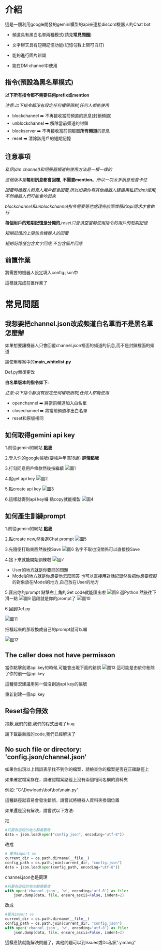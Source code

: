 # 介紹
這是一個利用google開發的gemini模型的api來連接discord機器人的Chat bot

* 頻道具有黑白名單兩種模式(請見**常見問題**)

* 文字聊天具有短期記憶功能(記憶句數上限可自訂)

* 能夠進行圖片辨識

* 能在DM channel中使用

## 指令(預設為黑名單模式)
**以下所有指令都不需要任何prefix或mention**

*注意:以下指令都沒有設定任何權限限制,任何人都能使用*

* blockchannel ➡️ 不再接收當前頻道的訊息(封鎖頻道)
* unblockchannel ➡️ 解除當前頻道的封鎖
* blockserver ➡️ 不再接收當前伺服器**所有頻道**的訊息
* reset ➡️ 清除該用戶的短期記憶
## 注意事項
*私訊(dm channel)和伺服器頻道的使用方法是一模一樣的*

*這個版本是***每則訊息都會回覆**, **不需要mention**。*所以一次太多訊息他會卡住*

*回覆時機器人和真人用戶都會回覆,所以如果你有其他機器人建議用私訊(dm)使用,不然機器人們可能會吵起來*

*blockchannel和unblockchannel指令需要等他處理完前面堆積的api請求才會執行*

**每個用戶的短期記憶是分開的**,*reset只會清空當前使用指令的用戶的短期記憶*

*短期記憶的上限包含機器人的回覆*

*短期記憶僅包含文字回應,不包含圖片回應*
## 前置作業
將需要的機器人設定填入config.json中

這樣就完成前置作業了
# 常見問題
## 我想要把channel.json改成頻道白名單而不是黑名單怎麼辦
如果想要讓機器人只會回覆channel.json裡面的頻道的訊息,而不是封鎖裡面的頻道

請使用專案中的**main_whitelist.py**

Def.py無須更改

**白名單版本的指令如下:**

*注意:以下指令都沒有設定任何權限限制,任何人都能使用*
* openchannel ➡️ 將當前頻道加入白名單
* closechannel ➡️ 將當前頻道移出白名單
* reset和原版相同




## 如何取得gemini api key
1.前往gemini的網站 [**點我**](<https://makersuite.google.com/>)

2.登入你的google帳號(要帳戶年滿18歲) [**詳情點我**](<https://ai.google.dev/available_regions?hl=zh-tw>)

3.打勾同意用戶條款然後按繼續
![圖1](https://media.discordapp.net/attachments/1128696283276783688/1194674355217641512/image.png?ex=65b13632&is=659ec132&hm=4a068bf88e4cac46219dfbc4c80596a784c0e9f2a1bae6f58f09f836dd5f43b2&=&format=webp&quality=lossless&width=1081&height=570)

4.點get api key
![圖2](https://media.discordapp.net/attachments/1128696283276783688/1194675382012624986/image.png?ex=65b13727&is=659ec227&hm=e5a35f34c4dc5b2f558222977076d3d075539895c02219db7f53d77c4d1ac816&=&format=webp&quality=lossless&width=1081&height=562)

5.點create api key
![圖3](https://media.discordapp.net/attachments/1128696283276783688/1194675688846930070/image.png?ex=65b13770&is=659ec270&hm=bba87747b250fa3a6c5774807866428af5721e3fc63f65ceea485a80b24a457b&=&format=webp&quality=lossless&width=1081&height=571)

6.這樣就得到api key囉 點copy就能複製
![圖4](https://media.discordapp.net/attachments/1128696283276783688/1194676224111431831/image.png?ex=65b137ef&is=659ec2ef&hm=8cc21d0ecdf0d428d8d15d052e8494c1597808ecda401848db788ed4c1ba461a&=&format=webp&quality=lossless&width=1081&height=570)


## 如何產生訓練prompt
1.前往gemini的網站 [**點我**](<https://makersuite.google.com/>)

2.點create new,然後選Chat prompt
![圖5](https://media.discordapp.net/attachments/1141922914178977946/1194679445739552818/image.png?ex=65b13aef&is=659ec5ef&hm=04155b8a51654cd61d85d3bcef075bfb3766c64a0d9d1ba61ad9226adb73f765&=&format=webp&quality=lossless&width=1081&height=505)

3.先隨便打點東西然後按Save
![圖6](https://media.discordapp.net/attachments/1141922914178977946/1194679702577758300/image.png?ex=65b13b2d&is=659ec62d&hm=3ed1ae144bdc72472eed173b5d9452f28b640a93f86f3dbdf562bd59e4f0049d&=&format=webp&quality=lossless&width=1081&height=507)
名字不取也沒關係可以直接按Save

4.接下來就能開始訓練啦
![圖7](https://media.discordapp.net/attachments/1141922914178977946/1194680165784096858/image.png?ex=65b13b9b&is=659ec69b&hm=c00c283623122dcae087f1439166c9a24fc54e5ada7e489a6114295c679db89d&=&format=webp&quality=lossless&width=1081&height=507)

* User的地方就是你要問的問題
* Model的地方就是你想要他怎麼回答
也可以直接用對話紀錄然後把你想要模擬的對象放在Model的地方,自己放在User的地方

5.匯出你的prompt
點擊右上角的Get code就能匯出啦
![圖8](https://media.discordapp.net/attachments/1141922914178977946/1194680597700935871/image.png?ex=65b13c02&is=659ec702&hm=e64e5f6a8ac662ec198b5c3c527b884113cee0bf7b8b58d7a8e4242ef133ab00&=&format=webp&quality=lossless&width=1081&height=507)
選Python 然後往下滑一點
![圖9](https://media.discordapp.net/attachments/1141922914178977946/1194680841733935204/image.png?ex=65b13c3c&is=659ec73c&hm=afe977493e77b2c8ada07a176fb9d08e1357251e83eaa99985281b546ff05d68&=&format=webp&quality=lossless&width=1058&height=662)
這段就是你的prompt了
![圖10](https://media.discordapp.net/attachments/1141922914178977946/1194681056675246212/image.png?ex=65b13c70&is=659ec770&hm=2c1790bc3ffd202fc163006dd9edb8a19c254ed42c0b4fccddfefd65aa976a0f&=&format=webp&quality=lossless&width=1073&height=662)

6.回到Def.py

![圖11](https://media.discordapp.net/attachments/1141922914178977946/1194693909532659813/image.png?ex=65b14868&is=659ed368&hm=002956110a0db9196c47fc5a113100235015ead332e76e3a0cf8831a0fd33a86&=&format=webp&quality=lossless&width=1088&height=662)

把框起來的那段換成自己的prompt就可以囉

![圖12](https://media.discordapp.net/attachments/1141922914178977946/1194694334709239858/image.png?ex=65b148cd&is=659ed3cd&hm=f7d67816f2cf8ac10e07f255a52c325499b77b8d631c81084b48286ff2c71517&=&format=webp&quality=lossless&width=1140&height=662)


## The caller does not have permisson
當你點擊創建api key的時候,可能會出現下面的錯誤
![圖13](https://media.discordapp.net/attachments/1141922914178977946/1194873264883892274/image.png?ex=65b1ef72&is=659f7a72&hm=92f15571007a5cde99e807d45ddbd118fb05762539e0f4f0fad04bfefbaff9aa&=&format=webp&quality=lossless&width=1017&height=662)
這可能是由於你刪除了你的前一個api key

這種情況建議用另一個沒創過api key的帳號

重新創建一個api key

## Reset指令無效
抱歉,我們的錯,我們的程式出現了bug

請下載最新版的code,我們已經解決了

## No such file or directory: 'config.json/channel.json'
如果你出現以上錯誤表示找不到你的檔案，請檢查你的檔案是否在正確路徑上

如果確定檔案存在，請確認檔案路徑上沒有兩個相同名稱的資料夾

例如: "C:\Dowloads\bot\bot\main.py"

這種路徑就容易會發生錯誤，請嘗試將機器人資料夾換個位置

如果還是沒有解決，請嘗試以下方法:

把
```py
#只要有這段的地方都需要改
data = json.load(open("config.json", encoding="utf-8"))
```
改成
```py
# 要先import os
current_dir = os.path.dirname(__file__)
config_path = os.path.join(current_dir, "config.json")
data = json.load(open(config_path, encoding="utf-8"))
```
channel.json也是同理
```py
#只要有這段的地方都需要改
with open('channel.json', 'w', encoding='utf-8') as file:
    json.dump(data, file, ensure_ascii=False, indent=2)
```
改成
```py
#要先import os
current_dir = os.path.dirname(__file__)
config_path = os.path.join(current_dir, "config.json")
with open('channel.json', 'w', encoding='utf-8') as file:
    json.dump(data, file, ensure_ascii=False, indent=2)
```
這樣應該就能解決問題了，其他問題可以到Issues或Dc私訊".yimang"